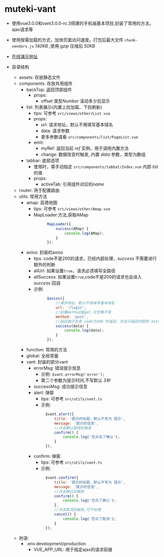 # muteki-vant
* 使用vue3.0.0和vant3.0.0-rc.3搭建的手机端基本项目,封装了常用的方法，ajax请求等
* 使用按需加载的方式，加快页面访问速度。打包后最大文件 `chunk-vendors.js` *140KB* ,使用 *gzip* 压缩后 *50KB*

* [在线演示地址](http://39.96.52.201/muteki-vant)  

* 目录结构
    * assets: 存放静态文件
    * components: 存放共用组件
        * backTop: 返回顶部组件
            * props: 
                * offset 类型*Number* 滚动多少后显示
        * list: 列表展示(内置上拉加载、下拉刷新)
            * tips: 可参考 `src/views/other/List.vue`
            * props:
                * url: 请求地址，默认不用填写基本域名
                * data: 请求参数
                * 更多参数请看 `src/components/list/PageList.vue`
            * emit:
                * myRef: 返回当前 *ref* 实例，用于调用内置方法
                * change: 数据改变时触发, 内置 *data* 参数，类型为数组
        * tabbar: 底部选项
            * 使用时，需手动指定 `src/components/tabbat/Index.vue` 内部 *list* 的值
            * props:
                * activeTab: 引用组件对应的*name*
    * router: 用于配置路由
    * utils: 常用方法
        * amap: 高德地图 
            * tips: 可参考 `src/views/other/Amap.vue`
            * MapLoader:方法,获取AMap
                ```javascript
                      MapLoader({
                          success(AMap) {
                              console.log(AMap);
                          }
                      });
                ``` 
        * axios: 封装的axios
            * tips: code不是200的请求，已经内部处理，*success* 不需要进行额外的判断
            * allUrl: 如果设置`true`，请求必须填写全路径
            * allSuccess: 如果设置`true`,code不是200的请求也会进入 *success* 回调
            * 示例:
                ```javascript
                      $axios({
                          //请求地址，默认不用填写基本域名
                          url: '/login',
                          //如果method是get,可忽略不写
                          method: 'post',
                          //返回值只包含 code为200 的返回，并且只返回内部的 data
                          success(data) {
                              console.log(data);
                          }
                      });
                ```
        * function: 常用的方法
        * global: 全局常量
        * vant: 封装的部分vant
            * errorMsg: 错误提示信息
                * 示例: `$vant.errorMsg('error');`
                * 第二个参数为提示时间,不写默认 *3秒*
            * successMsg: 成功提示信息
            * alert: 弹窗
                * tips: 可参考 `src/utils/vant.ts`
                * 示例:
                    ```javascript
                      $vant.alert({
                          title: '提示的标题，默认不写为 提示',
                          message: '提示的信息',
                          //点击确认按钮后触发
                          confirm() {
                              console.log('您点击了确认');
                          }
                      });
                    ```
            * confirm: 弹窗
                * tips: 可参考 `src/utils/vant.ts`
                * 示例:
                    ```javascript
                      $vant.confirm({
                          title: '提示的标题，默认不写为 提示',
                          message: '提示的信息',
                          //点击确认后触发
                          confirm() {
                              console.log('您点了确认');
                          },
                          //点击取消后触发,可不处理
                          cancel() {
                              console.log('您点了取消');
                          }
                      });
                    ```
    * 附录:
        * .env.development/production
            * VUE_APP_URL: 用于指定ajax的请求前缀